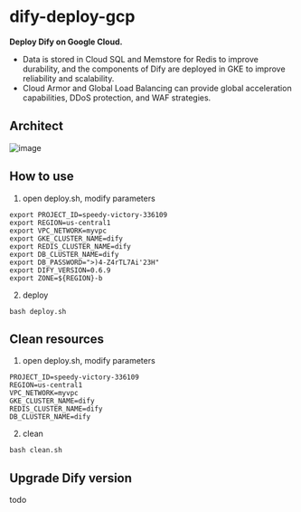 # dify-deploy-gcp
**Deploy Dify on Google Cloud.**
- Data is stored in Cloud SQL and Memstore for Redis to improve durability, and the components of Dify are deployed in GKE to improve reliability and scalability.
- Cloud Armor and Global Load Balancing can provide global acceleration capabilities, DDoS protection, and WAF strategies.

## Architect
![image](https://github.com/hellof20/dify-deploy-gcp/assets/8756642/e8064b98-b46c-4e92-beb5-5144f287e76a)

## How to use
1. open deploy.sh, modify parameters
```
export PROJECT_ID=speedy-victory-336109
export REGION=us-central1
export VPC_NETWORK=myvpc
export GKE_CLUSTER_NAME=dify
export REDIS_CLUSTER_NAME=dify
export DB_CLUSTER_NAME=dify
export DB_PASSWORD=">)4-Z4rTL7Ai'23H"
export DIFY_VERSION=0.6.9
export ZONE=${REGION}-b
```
2. deploy
```
bash deploy.sh
```

## Clean resources
1. open deploy.sh, modify parameters
```
PROJECT_ID=speedy-victory-336109
REGION=us-central1
VPC_NETWORK=myvpc
GKE_CLUSTER_NAME=dify
REDIS_CLUSTER_NAME=dify
DB_CLUSTER_NAME=dify
```
2. clean
```
bash clean.sh
```

## Upgrade Dify version
todo
